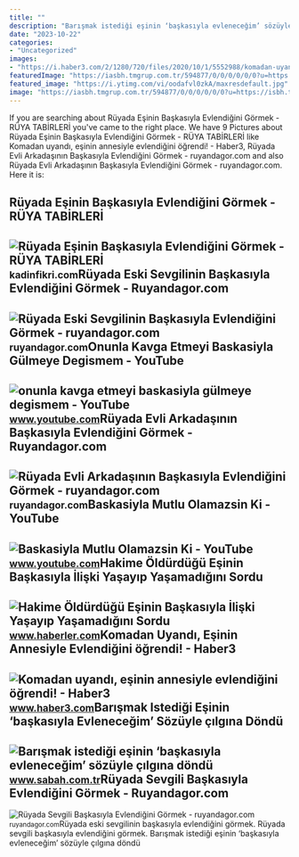 ```yaml
---
title: ""
description: "Barışmak istediği eşinin ‘başkasıyla evleneceğim’ sözüyle çılgına döndü"
date: "2023-10-22"
categories:
- "Uncategorized"
images:
- "https://i.haber3.com/2/1280/720/files/2020/10/1/5552988/komadan-uyandi-esinin-annesiyle-evlendigini-ogrendi-PVJ.jpg"
featuredImage: "https://iasbh.tmgrup.com.tr/594877/0/0/0/0/0/0?u=https://isbh.tmgrup.com.tr/sb/album/2018/06/08/barismak-istedigi-esinin-baskasiyla-evlenecegim-sozuyle-cilgina-dondu-oldurdu-1528463321931.jpg&amp;mw=752&amp;mh=700&amp;l=1"
featured_image: "https://i.ytimg.com/vi/oodafvl0zkA/maxresdefault.jpg"
image: "https://iasbh.tmgrup.com.tr/594877/0/0/0/0/0/0?u=https://isbh.tmgrup.com.tr/sb/album/2018/06/08/barismak-istedigi-esinin-baskasiyla-evlenecegim-sozuyle-cilgina-dondu-oldurdu-1528463321931.jpg&amp;mw=752&amp;mh=700&amp;l=1"
---
```


If you are searching about Rüyada Eşinin Başkasıyla Evlendiğini Görmek - RÜYA TABİRLERİ you've came to the right place. We have 9 Pictures about Rüyada Eşinin Başkasıyla Evlendiğini Görmek - RÜYA TABİRLERİ like Komadan uyandı, eşinin annesiyle evlendiğini öğrendi! - Haber3, Rüyada Evli Arkadaşının Başkasıyla Evlendiğini Görmek - ruyandagor.com and also Rüyada Evli Arkadaşının Başkasıyla Evlendiğini Görmek - ruyandagor.com. Here it is:

Rüyada Eşinin Başkasıyla Evlendiğini Görmek - RÜYA TABİRLERİ
------------------------------------------------------------

 ![Rüyada Eşinin Başkasıyla Evlendiğini Görmek - RÜYA TABİRLERİ](https://kadinfikri.com/wp-content/uploads/2022/02/ruyada-esinin-baskasiyla-evlendigini-gormek.jpg) <small>kadinfikri.com</small>Rüyada Eski Sevgilinin Başkasıyla Evlendiğini Görmek - Ruyandagor.com
---------------------------------------------------------------------

 ![Rüyada Eski Sevgilinin Başkasıyla Evlendiğini Görmek - ruyandagor.com](https://images.ruyandagor.com/2017/04/eski-sevgilinin-baskasiyla-evlendigini-gormek-2155.jpg) <small>ruyandagor.com</small>Onunla Kavga Etmeyi Baskasiyla Gülmeye Degismem - YouTube
---------------------------------------------------------

 ![onunla kavga etmeyi baskasiyla gülmeye degismem - YouTube](https://i.ytimg.com/vi/oodafvl0zkA/maxresdefault.jpg) <small>www.youtube.com</small>Rüyada Evli Arkadaşının Başkasıyla Evlendiğini Görmek - Ruyandagor.com
----------------------------------------------------------------------

 ![Rüyada Evli Arkadaşının Başkasıyla Evlendiğini Görmek - ruyandagor.com](https://images.ruyandagor.com/2017/05/evli-arkadasinin-baskasiyla-evlendigini-gormek-2219.jpg) <small>ruyandagor.com</small>Baskasiyla Mutlu Olamazsin Ki - YouTube
---------------------------------------

 ![Baskasiyla Mutlu Olamazsin Ki - YouTube](https://i.ytimg.com/vi/6PI_3_8vUto/maxresdefault.jpg) <small>www.youtube.com</small>Hakime Öldürdüğü Eşinin Başkasıyla İlişki Yaşayıp Yaşamadığını Sordu
--------------------------------------------------------------------

 ![Hakime Öldürdüğü Eşinin Başkasıyla İlişki Yaşayıp Yaşamadığını Sordu](https://i.hbrcdn.com/haber/2017/06/02/hakime-oldurdugu-esinin-baskasiyla-iliski-yas-9687290_amp.jpg) <small>www.haberler.com</small>Komadan Uyandı, Eşinin Annesiyle Evlendiğini öğrendi! - Haber3
--------------------------------------------------------------

 ![Komadan uyandı, eşinin annesiyle evlendiğini öğrendi! - Haber3](https://i.haber3.com/2/1280/720/files/2020/10/1/5552988/komadan-uyandi-esinin-annesiyle-evlendigini-ogrendi-PVJ.jpg) <small>www.haber3.com</small>Barışmak Istediği Eşinin ‘başkasıyla Evleneceğim’ Sözüyle çılgına Döndü
-----------------------------------------------------------------------

 ![Barışmak istediği eşinin ‘başkasıyla evleneceğim’ sözüyle çılgına döndü](https://iasbh.tmgrup.com.tr/594877/0/0/0/0/0/0?u=https://isbh.tmgrup.com.tr/sb/album/2018/06/08/barismak-istedigi-esinin-baskasiyla-evlenecegim-sozuyle-cilgina-dondu-oldurdu-1528463321931.jpg&mw=752&mh=700&l=1) <small>www.sabah.com.tr</small>Rüyada Sevgili Başkasıyla Evlendiğini Görmek - Ruyandagor.com
-------------------------------------------------------------

 ![Rüyada Sevgili Başkasıyla Evlendiğini Görmek - ruyandagor.com](https://images.ruyandagor.com/2017/04/esinin-evlendigini-gormek-1830.jpg) <small>ruyandagor.com</small>Rüyada eski sevgilinin başkasıyla evlendiğini görmek. Rüyada sevgili başkasıyla evlendiğini görmek. Barışmak istediği eşinin ‘başkasıyla evleneceğim’ sözüyle çılgına döndü
